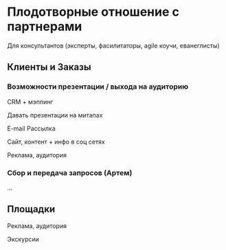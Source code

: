 # Плодотворные отношение с партнерами

Для консультантов \(эксперты, фасилитаторы, agile коучи, еванеглисты\)

## Клиенты и Заказы

### Возможности презентации / выхода на аудиторию

CRM + мэппинг

Давать презентации на митапах

E-mail Рассылка

Сайт, контент + инфо в соц сетях

Реклама, аудитория

### Сбор и передача запросов \(Артем\)

...

## Площадки

Реклама, аудитория

Экскурсии

